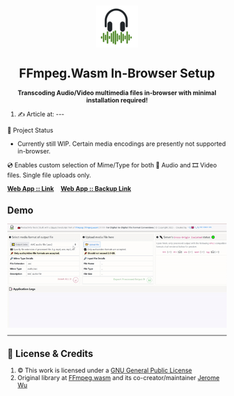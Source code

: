 <div align="center">
  <img src='https://github.com/incubated-geek-cc/FFmpegWasmLocalServer/raw/main/public/img/logo.png' width='96' height='96' alt='logo' />
  <h1 dir="auto">FFmpeg.Wasm In-Browser Setup</h1>

**Transcoding Audio/Video multimedia files in-browser with minimal installation required!**
<div align="left">
	<ol>
		<li>✍ Article at: ---</li>
	</ol>
</div>
</div>

📌 Project Status
* Currently still WIP. Certain media encodings are presently not supported in-browser.

💿 Enables custom selection of Mime/Type for both 🎵 Audio and 🎞️ Video files. Single file uploads only.

[**Web App :: Link**](https://ffmpegwasm.glitch.me/)&nbsp;&nbsp;&nbsp; [**Web App :: Backup Link**](https://ffmpegwasm.onrender.com/) 

## Demo
<img src='https://github.com/incubated-geek-cc/FFmpegWasmLocalServer/raw/main/public/img/demo.gif' width="800px" />

---

## 📜 License & Credits
<ol>
	<li>© This work is licensed under a <a rel="license" href="https://github.com/incubated-geek-cc/FFmpegWasmLocalServer/raw/main/LICENSE.txt">GNU General Public License</a></li>
	<li>Original library at <a href="https://github.com/ffmpegwasm/ffmpeg.wasm" target="_blank">FFmpeg.wasm</a> and its co-creator/maintainer <a href="https://github.com/jeromewu" target="_blank">Jerome Wu</a></li>
</ol>